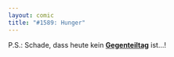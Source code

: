 ```yaml
---
layout: comic
title: "#1589: Hunger"
---
```


P.S.:
Schade, dass heute kein <a href="http://www.fonflatter.de/kalender"><strong>Gegenteiltag</strong></a> ist...!
